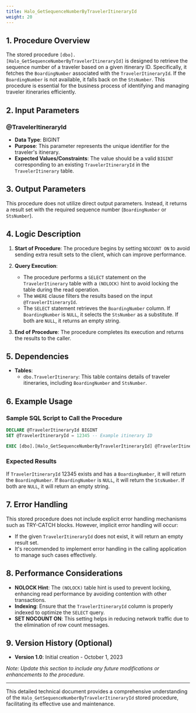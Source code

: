 ```yaml
---
title: Halo_GetSequenceNumberByTravelerItineraryId
weight: 20
---
```


## 1. Procedure Overview
The stored procedure `[dbo].[Halo_GetSequenceNumberByTravelerItineraryId]` is designed to retrieve the sequence number of a traveler based on a given itinerary ID. Specifically, it fetches the `BoardingNumber` associated with the `TravelerItineraryId`. If the `BoardingNumber` is not available, it falls back on the `StsNumber`. This procedure is essential for the business process of identifying and managing traveler itineraries efficiently.

## 2. Input Parameters

### @TravelerItineraryId
- **Data Type**: BIGINT
- **Purpose**: This parameter represents the unique identifier for the traveler's itinerary.
- **Expected Values/Constraints**: The value should be a valid `BIGINT` corresponding to an existing `TravelerItineraryId` in the `TravelerItinerary` table.

## 3. Output Parameters
This procedure does not utilize direct output parameters. Instead, it returns a result set with the required sequence number (`BoardingNumber` or `StsNumber`).

## 4. Logic Description

1. **Start of Procedure**: The procedure begins by setting `NOCOUNT ON` to avoid sending extra result sets to the client, which can improve performance.
   
2. **Query Execution**:
    - The procedure performs a `SELECT` statement on the `TravelerItinerary` table with a `(NOLOCK)` hint to avoid locking the table during the read operation.
    - The `WHERE` clause filters the results based on the input `@TravelerItineraryId`.
    - The `SELECT` statement retrieves the `BoardingNumber` column. If `BoardingNumber` is `NULL`, it selects the `StsNumber` as a substitute. If both are `NULL`, it returns an empty string.
   
3. **End of Procedure**: The procedure completes its execution and returns the results to the caller.

## 5. Dependencies

- **Tables**:
  - `dbo.TravelerItinerary`: This table contains details of traveler itineraries, including `BoardingNumber` and `StsNumber`.

## 6. Example Usage

### Sample SQL Script to Call the Procedure

```sql
DECLARE @TravelerItineraryId BIGINT
SET @TravelerItineraryId = 12345 -- Example itinerary ID

EXEC [dbo].[Halo_GetSequenceNumberByTravelerItineraryId] @TravelerItineraryId
```

### Expected Results
If `TravelerItineraryId` 12345 exists and has a `BoardingNumber`, it will return the `BoardingNumber`. If `BoardingNumber` is `NULL`, it will return the `StsNumber`. If both are `NULL`, it will return an empty string.

## 7. Error Handling
This stored procedure does not include explicit error handling mechanisms such as TRY-CATCH blocks. However, implicit error handling will occur:
   - If the given `TravelerItineraryId` does not exist, it will return an empty result set.
   - It's recommended to implement error handling in the calling application to manage such cases effectively.

## 8. Performance Considerations

- **NOLOCK Hint**: The `(NOLOCK)` table hint is used to prevent locking, enhancing read performance by avoiding contention with other transactions.
- **Indexing**: Ensure that the `TravelerItineraryId` column is properly indexed to optimize the `SELECT` query.
- **SET NOCOUNT ON**: This setting helps in reducing network traffic due to the elimination of row count messages.

## 9. Version History (Optional)
- **Version 1.0**: Initial creation - October 1, 2023

*Note: Update this section to include any future modifications or enhancements to the procedure.*

---

This detailed technical document provides a comprehensive understanding of the `Halo_GetSequenceNumberByTravelerItineraryId` stored procedure, facilitating its effective use and maintenance.